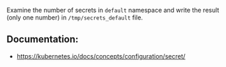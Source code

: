 Examine the number of secrets in `default` namespace and write the result (only one number) in `/tmp/secrets_default` file.


## Documentation:
- https://kubernetes.io/docs/concepts/configuration/secret/
